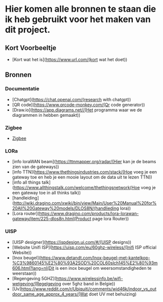 # Hier komen alle bronnen te staan die ik heb gebruikt voor het maken van dit project.


## Kort Voorbeeltje

- [Kort wat het is](https://www.url.com/(kort wat het doet))

## Bronnen

### Documentatie

- [Chatgpt](https://chat.openai.com/(research with chatgpt))
- [QR code](https://www.qrcode-monkey.com/(Qr code generator))
- [Draw.io](https://app.diagrams.net//(Het programma waar we de diagrammen in hebben gemaakt))

### Zigbee

- [Zigbee](https://reolink.com/blog/zigbee-range/#what-is-the-range-of-zigbee- (Range Zigbee))


### LORa

- [info loraWAN beam](https://ttnmapper.org/radar/(Hier kan je de beams zien van de gateways))
- [info TTN](https://www.thethingsindustries.com/stack/(Hoe voeg je een gateway toe en heb je een mooie layout om de data uit te lezen TTN))
- [info all things talk](https://www.allthingstalk.com/welcome/thethingsnetwork(Hoe voeg je een gateway toe in all thinks talk))
- [handleiding](http://wiki.dragino.com/xwiki/bin/view/Main/User%20Manual%20for%20All%20Gateway%20models/DLOS8N/(handlieding lora))
- [Lora router](https://www.dragino.com/products/lora-lorawan-gateway/item/225-dlos8n.html(Product page lora Router))

### UISP
- [UISP designer](https://ispdesign.ui.com/#/(UISP designs))
- [Website Unifi ISP](https://uisp.com/eu/60ghz-wireless/(Inifi ISP official Website))
- [Inox beugel](https://www.detandt.com/Inox-beugel-met-kantelkop-%C3%9860145%E2%80%93A2SOD%20COL60slch145%E2%80%93m606.html?lang=nl(Dit is een inox beugel om weersomstandigheden te weerstaan))
- [Regengeving 5GHZ](https://www.wirelessinfo.be/wifi-wetgeving/(Regelgeving over 5ghz band in Belgie))
- [Uv]https://www.reddit.com/r/Ubiquiti/comments/wid46k/indoor_vs_outdoor_same_age_approx_4_years/(Wat doet UV met behuizing)